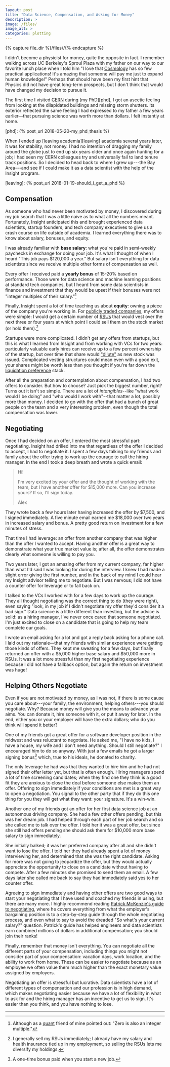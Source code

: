 ```yaml
---
layout: post
title: "Data Science, Compensation, and Asking for Money"
description: >
image: /files/
image_alt: >
categories: plotting
---
```


{% capture file_dir %}/files//{% endcapture %}

I didn't become a physicist for money, quite the opposite in fact. I remember
walking across UC Berkeley's Sproul Plaza with my father on our way to our
favorite lunch place when I told him "I love that [Cosmology][Cosmology] has
so few practical applications! It's amazing that someone will pay me just to
expand human knowledge!" Perhaps that should have been my first hint that
Physics did not have great long-term prospects, but I don't think that would
have changed my decision to pursue it.

[cosmology]: https://en.wikipedia.org/wiki/Cosmology

The first time I visited [CERN][cern] during [my PhD][phd], I got an ascetic
feeling from looking at the dilapidated buildings and missing storm shutters.
Its exterior reflected the same feeling I had expressed to my father a few
years earlier—that pursuing science was worth more than dollars. I felt
instantly at home.

[cern]: https://en.wikipedia.org/wiki/CERN
[phd]: {% post_url 2018-05-20-my_phd_thesis %}

When I ended up [leaving academia][leaving] academia several years later, it
was for stability, not money. I had no intention of dragging my family around
the globe just to end up six years older and once again hunting for a job; I
had seen my CERN colleagues try and universally fail to land tenure track
positions. So I decided to head back to where I grew up---the Bay Area---and
see if I could make it as a data scientist with the help of the Insight
program.

[leaving]: {% post_url 2018-01-19-should_i_get_a_phd %}

## Compensation

As someone who had never been motivated by money, I discovered during my job
search that I was a little naive as to what all the numbers meant.
Fortunately, Insight anticipated this and brought experienced data scientists,
startup founders, and tech company executives to give us a crash course on
life outside of academia. I learned everything there was to know about salary,
bonuses, and equity.

I was already familiar with **base salary**: what you're paid in semi-weekly
paychecks in exchange for doing your job. It's what I thought of when I heard
"This job pays $120,000 a year." But salary isn't everything for data
scientists since we receive multiple other forms of compensation as well.

Every offer I received paid a **yearly bonus** of 15-20% based on performance.
Those were for data science and machine learning positions at standard tech
companies, but I heard from some data scientists in finance and investment
that they would be upset if their bonuses were not "integer multiples of their
salary."[^1]

Finally, Insight spent a lot of time teaching us about **equity**: owning a
piece of the company you're working in. For [publicly traded
companies][public], my offers were simple: I would get a certain number of
[RSUs][rsu] that would vest over the next three or four years at which point I
could sell them on the stock market (or hold them).[^2]

[public]: https://en.wikipedia.org/wiki/Public_company
[rsu]: https://en.wikipedia.org/wiki/Restricted_stock

Startups were more complicated. I didn't get any offers from startups, but
this is what I learned from Insight and from working with VCs for two years:
particularly valuable early hires can receive up to a few percent ownership of
the startup, but over time that share would ["dilute"][dilution] as new stock
was issued. Complicated vesting structures could mean even with a good exit,
your shares might be worth less than you thought if you're far down the
[liquidation preference][lp] stack.

[dilution]: https://en.wikipedia.org/wiki/Stock_dilution
[lp]: https://en.wikipedia.org/wiki/Liquidation_preference

After all the preparation and contemplation about compensation, I had two
offers to consider. But how to choose? Just pick the biggest number, right?
Turns out it isn't so simple. There are a lot of _intangibles_--like "what
work would I be doing" and "who would I work with"--that matter a lot,
possibly more than money. I decided to go with the offer that had a bunch of
great people on the team and a very interesting problem, even though the total
compensation was lower.

## Negotiating

Once I had decided on an offer, I entered the most stressful part:
negotiating. Insight had drilled into me that regardless of the offer I
decided to accept, I had to negotiate it. I spent a few days talking to my
friends and family about the offer trying to work up the courage to call the
hiring manager. In the end I took a deep breath and wrote a quick email:

> Hi!
> 
> I'm very excited by your offer and the thought of working with the team, but
> I have another offer for $15,000 more. Can you increase yours? If so, I'll
> sign today.
> 
> Alex

They wrote back a few hours later having increased the offer by $7,500, and I
signed immediately. A five minute email earned me $18,000 over two years in
increased salary and bonus. A pretty good return on investment for a few
minutes of stress.

That time I had leverage: an offer from another company that was higher than
the offer I wanted to accept. Having another offer is a great way to
demonstrate what your true market value is; after all, the offer demonstrates
clearly what someone is willing to pay you.

Two years later, I got an amazing offer from my current company, far higher
than what I'd said I was looking for during the interview. I knew I had made a
slight error giving the first number, and in the back of my mind I could hear
my Insight advisor telling me to negotiate. But I was nervous; I did not have
a counter offer for leverage or to fall back on.

I talked to the VCs I worked with for a few days to work up the courage. They
all thought negotiating was the correct thing to do (they were right), even
saying "look, in my job if I didn't negotiate my offer they'd consider it a
bad sign." Data science is a little different than investing, but the advice
is solid: as a hiring manager, I've never once cared that someone negotiated.
I'm just excited to close on a candidate that is going to help my team
complete our goals.

I wrote an email asking for a lot and got a reply back asking for a phone
call. I laid out my rationale—that my friends with similar experience were
getting those kinds of offers. They kept me sweating for a few days, but
finally returned an offer with a $5,000 higher base salary and $50,000 more in
RSUs. It was a lot more stressful than my first negotiating experience because
I did not have a fallback option, but again the return on investment was huge!

## Helping Others Negotiate

Even if you are not motivated by money, as I was not, if there is some cause
you care about---your family, the environment, helping others---you should
negotiate. Why? Because money will give you the means to advance your aims.
You can donate it, hire someone with it, or put it away for later. In the end,
either you or your employer will have the extra dollars; who do you think will
spend it better?

One of my friends got a great offer for a software developer position in the
midwest and was reluctant to negotiate. He asked me, "I have no kids, I have a
house, my wife and I don't need anything. Should I still negotiate?" I
encouraged him to do so anyway. With just a few emails he got a larger signing
bonus[^3] which, true to his ideals, he donated to charity.

The only leverage he had was that they wanted to hire him and he had not
signed their offer letter yet, but that is often enough. Hiring managers spend
a lot of time screening candidates; when they find one they think is a good
fit they are anxious to close the deal before someone else makes them an
offer. Offering to sign immediately if your conditions are met is a great way
to open a negotiation. You signal to the other party that if they do this one
thing for you they will get what they want: your signature. It's a win-win.

Another one of my friends got an offer for her first data science job at an
autonomous driving company. She had a few other offers pending, but this was
her dream job. I had helped through each part of her job search and so she
called me to talk over the offer. I told her it was a great offer, but since
she still had offers pending she should ask them for $10,000 more base salary
to sign immediately.

She initially balked; it was her preferred company after all and she didn't
want to lose the offer. I told her they had already spent a lot of money
interviewing her, and determined that she was the right candidate. Asking for
more was not going to jeopardize the offer, but they would actually appreciate
the opportunity to close on a candidate without having to compete. After a few
minutes she promised to send them an email. A few days later she called me
back to say they had immediately said yes to her counter offer.

Agreeing to sign immediately and having other offers are two good ways to
start your negotiating that I have used and coached my friends in using, but
there are many more. I highly recommend reading [Patrick McKenzie's guide to
negotiating][patio11], where he covers everything from what the employer's
bargaining position is to a step-by-step guide through the whole negotiating
process, and even what to say to avoid the dreaded "So what's your current
salary?" question. Patrick's guide has helped engineers and data scientists
earn combined millions of dollars in additional compensation; you should join
their ranks!

[patio11]: https://www.kalzumeus.com/2012/01/23/salary-negotiation/

Finally, remember that money isn't everything. You can negotiate all the
different parts of your compensation, including things you might not consider
part of your compensation: vacation days, work location, and the ability to
work from home. These can be easier to negotiate because as an employee we
often value them much higher than the exact monetary value assigned by
employers.

Negotiating an offer is stressful but lucrative. Data scientists have a lot of
different types of compensation and our profession is in high demand, which
makes negotiating easier because we have a lot of flexibility in what to ask
for and the hiring manager has an incentive to get us to sign. It's easier
than you think, and you have nothing to lose.

---

[^1]: Although as a [quant][quant] friend of mine pointed out: "Zero is also an integer multiple."
[^2]: I generally sell my RSUs immediately; I already have my salary and health insurance tied up in my employment, so selling the RSUs lets me diversify my holdings.
[^3]: A one-time bonus paid when you start a new job.

[quant]: https://en.wikipedia.org/wiki/Quantitative_analysis_(finance)
